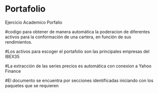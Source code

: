 # Portafolio
Ejercicio Academico Porfalio


#codigo para obtener de manera automática la poderacion de diferentes activos para la conformación de una cartera, en función de sus rendimientos.

#Los activos para escoger el portafolio son las principales empresas del IBEX35 

#La extracción de las series precios es automática con conexion a Yahoo Finance

#El documento se encuentra por secciones identificadas iniciando con los paquetes que se requieren
